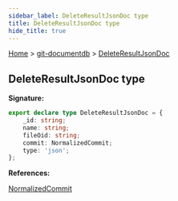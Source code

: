 ```yaml
---
sidebar_label: DeleteResultJsonDoc type
title: DeleteResultJsonDoc type
hide_title: true
---
```


[Home](./index.md) &gt; [git-documentdb](./git-documentdb.md) &gt; [DeleteResultJsonDoc](./git-documentdb.deleteresultjsondoc.md)

## DeleteResultJsonDoc type


<b>Signature:</b>

```typescript
export declare type DeleteResultJsonDoc = {
    _id: string;
    name: string;
    fileOid: string;
    commit: NormalizedCommit;
    type: 'json';
};
```
<b>References:</b>

[NormalizedCommit](./git-documentdb.normalizedcommit.md)


